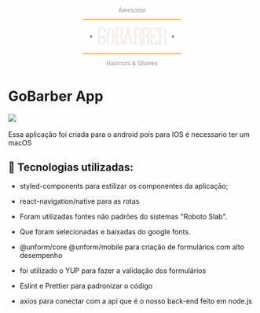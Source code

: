 <h1 align="center">
  <br>
  <img src="github/logo.png" alt="Gobarber" width="200">
</h1>

# GoBarber App

![](https://imgur.com/Bt8wiT3.gif)

Essa aplicação foi criada para o android pois para IOS é necessario ter um macOS

## :rocket: Tecnologias utilizadas:

- styled-components para estilizar os componentes da aplicação;

- react-navigation/native para as rotas

- Foram utilizadas fontes não padrões do sistemas "Roboto Slab".

- Que foram selecionadas e baixadas do google fonts.

- @unform/core @unform/mobile para criação de formulários com alto desempenho

- foi utilizado o YUP para fazer a validação dos formulários

- Eslint e Prettier para padronizar o código

- axios para conectar com a api que é o nosso back-end feito em node.js
